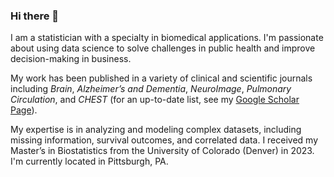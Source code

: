 ### Hi there 👋

I am a statistician with a specialty in biomedical applications. I'm passionate about using data science to solve challenges in public health and improve decision-making in business.

My work has been published in a variety of clinical and scientific journals including *Brain*, *Alzheimer’s and Dementia*, *NeuroImage*, *Pulmonary Circulation*, and *CHEST* (for an up-to-date list, see my [Google Scholar Page](https://scholar.google.com/citations?user=TxEcZMMAAAAJ&hl=en)).

My expertise is in analyzing and modeling complex datasets, including missing information, survival outcomes, and correlated data. I received my Master’s in Biostatistics from the University of Colorado (Denver) in 2023. I'm currently located in Pittsburgh, PA.
